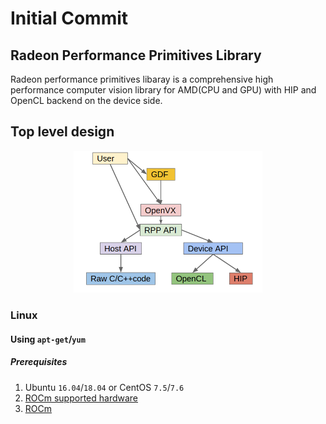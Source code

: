# Initial Commit 

## Radeon Performance Primitives Library

Radeon performance primitives libaray is  a comprehensive high performance computer vision library for AMD(CPU and GPU) with HIP and OpenCL backend on the device side.

## Top level design
<p align="center"><img width="60%" src="rpp_new.png" /></p>




### Linux

#### Using `apt-get`/`yum`

##### Prerequisites
1. Ubuntu `16.04`/`18.04` or CentOS `7.5`/`7.6`
2. [ROCm supported hardware](https://rocm.github.io/hardware.html)
3. [ROCm](https://github.com/RadeonOpenCompute/ROCm#installing-from-amd-rocm-repositories)